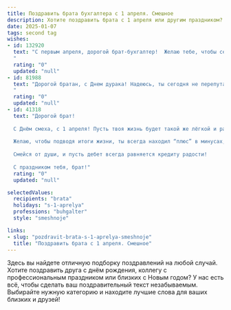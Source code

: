 ```yaml
---
title: Поздравить брата бухгалтера с 1 апреля. Смешное
description: Хотите поздравить брата с 1 апреля или другим праздником? Наш ИИ создаст незабываемое поздравление, а вы обязательно выделитесь среди других.  
date: 2025-01-07
tags: second tag
wishes:
- id: 132920
  text: "С первым апреля, дорогой брат-бухгалтер!  Желаю тебе, чтобы сегодня все твои дебетовые счета неожиданно превратились в кредитовые, а баланс твоей жизни был полон радости и смеха! Пусть твои  доходы растут быстрее, чем цены на бензин, а  расходы уменьшатся до нуля (хотя бы на один день!).  С праздником!
  "
  rating: "0"
  updated: "null"
- id: 81988
  text: "Дорогой братан, с Днем дурака! Надеюсь, ты сегодня не перепутал дебет с кредитом, а то придется весь день баланс нервной системы восстанавливать 😂  Желаю тебе, чтобы зарплаты были всегда больше налогов, а дебиторы платили вовремя! 😉
  "
  rating: "0"
  updated: "null"
- id: 41318
  text: "Дорогой брат!
  
  С Днём смеха, с 1 апреля! Пусть твоя жизнь будет такой же лёгкой и радостной, как расчет за буханку хлеба! Пусть баланс всегда сходится, а цифры танцуют в унисон с твоим хорошим настроением.
  
  Желаю, чтобы подводя итоги жизни, ты всегда находил “плюс” в минусах, а шутка всегда была не просто шуткой, а прибыльным проектом! Не забывай, что за каждую ошибку в отчетах можно нарисовать веселую картинку — это будет твой корпоративный трюк!
  
  Смейся от души, и пусть дебет всегда равняется кредиту радости!
  
  С праздником тебя, брат!"
  rating: "0"
  updated: "null"

selectedValues:
  recipients: "brata"
  holidays: "s-1-aprelya"
  professions: "buhgalter"
  style: "smeshnoje"

links:
- slug: "pozdravit-brata-s-1-aprelya-smeshnoje"
  title: "Поздравить брата с 1 апреля. Смешное"
---
```


Здесь вы найдете отличную подборку поздравлений на любой случай.
Хотите поздравить друга с днём рождения, коллегу с профессиональным праздником или близких с Новым годом? У нас есть всё, чтобы сделать ваш поздравительный текст незабываемым. Выбирайте нужную категорию и находите лучшие слова для ваших близких и друзей!
